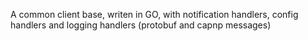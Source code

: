 A common client base, writen in GO, with notification handlers, config handlers and logging handlers (protobuf and capnp messages)
